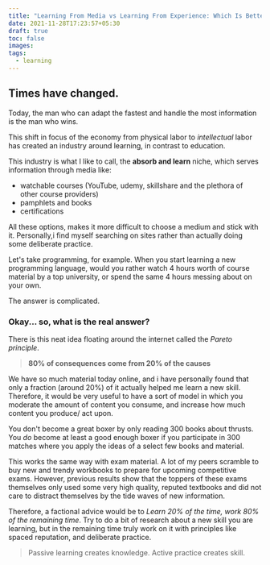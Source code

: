 ```yaml
---
title: "Learning From Media vs Learning From Experience: Which Is Better?"
date: 2021-11-28T17:23:57+05:30
draft: true
toc: false
images:
tags: 
  - learning
---
```


## Times have changed.
Today, the man who can adapt the fastest and handle the most information is the man who wins.

This shift in focus of the economy from physical labor to *intellectual* labor has created an industry around learning, in contrast to education.

This industry is what I like to call, the **absorb and learn** niche, which serves information through media like:
- watchable courses (YouTube, udemy, skillshare and the plethora of other course providers)
- pamphlets and books 
- certifications

All these options, makes it more difficult to choose a medium and stick with it. Personally,i find myself searching on sites rather than actually doing some deliberate practice.

Let's take programming, for example. When you start learning a new programming language, would you rather watch 4 hours worth of course material by a top university, or spend the same 4 hours messing about on your own.

The answer is complicated.





### Okay... so, what is the real answer?
There is this neat idea floating around the internet called the *Pareto principle*.
> **80% of consequences come from 20% of the causes**

We have so much material today online, and i have personally found that only a fraction (around 20%) of it actually helped me learn a new skill.
Therefore, it would be very useful to have a sort of model in which you moderate the amount of content you consume, and increase how much content you produce/ act upon.

You don't become a great boxer by only reading 300 books about thrusts. You *do* become at least a good enough boxer if you participate in 300 matches where you apply the ideas of a select few books and material.

This works the same way with exam material. A lot of my peers scramble to buy new and trendy workbooks to prepare for upcoming competitive exams. However, previous results show that the toppers of these exams themselves only used some very high quality, reputed textbooks and did not care to distract themselves by the tide waves of new information.


Therefore, a factional advice would be to *Learn 20% of the time, work 80% of the remaining time*. Try to do a bit of research about a new skill you are learning, but in the remaining time truly work on it with principles like spaced reputation, and deliberate practice.

> Passive learning creates knowledge. Active practice creates skill.

